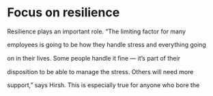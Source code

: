 # Focus on resilience

Resilience plays an important role. “The limiting factor for many

employees is going to be how they handle stress and everything going

on in their lives. Some people handle it ﬁne — it’s part of their

disposition to be able to manage the stress. Others will need more

support,” says Hirsh. This is especially true for anyone who bore the